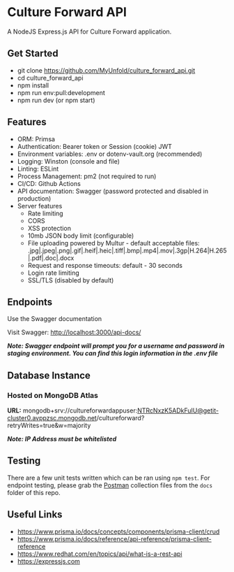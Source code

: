 # Culture Forward API

A NodeJS Express.js API for Culture Forward application.

## Get Started

- git clone https://github.com/MyUnfold/culture_forward_api.git
- cd culture_forward_api
- npm install
- npm run env:pull:development
- npm run dev (or npm start)


## Features

- ORM: Primsa
- Authentication: Bearer token or Session (cookie) JWT
- Environment variables: .env or dotenv-vault.org (recommended)
- Logging: Winston (console and file)
- Linting: ESLint
- Process Management: pm2 (not required to run)
- CI/CD: Github Actions
- API documentation: Swagger (password protected and disabled in production)
- Server features
    - Rate limiting
    - CORS
    - XSS protection
    - 10mb JSON body limit (configurable)
    - File uploading powered by Multur - default acceptable files: .jpg|.jpeg|.png|.gif|.heif|.heic|.tiff|.bmp|.mp4|.mov|.3gp|H.264|H.265|.pdf|.doc|.docx
    - Request and response timeouts: default - 30 seconds
    - Login rate limiting
    - SSL/TLS (disabled by default)

## Endpoints

Use the Swagger documentation

Visit Swagger: [http://localhost:3000/api-docs/](http://localhost:3000/api-docs/)

***Note: Swagger endpoint will prompt you for a username and password in staging environment. You can find this login information in the .env file***

## Database Instance

### Hosted on MongoDB Atlas
**URL:** mongodb+srv://cultureforwardappuser:NTRcNxzK5ADkFuIU@getit-cluster0.avppzsc.mongodb.net/cultureforward?retryWrites=true&w=majority

***Note: IP Address must be whitelisted***

## Testing

There are a few unit tests written which can be ran using ```npm test```. For endpoint testing, please grab the [Postman](https://postman.com) collection files from the ```docs``` folder of this repo.

## Useful Links
* https://www.prisma.io/docs/concepts/components/prisma-client/crud
* https://www.prisma.io/docs/reference/api-reference/prisma-client-reference
* https://www.redhat.com/en/topics/api/what-is-a-rest-api
* https://expressjs.com